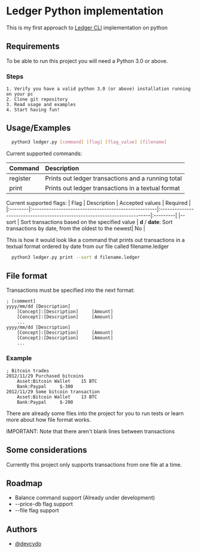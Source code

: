 # Ledger Python implementation
This is my first approach to [Ledger CLI](https://www.ledger-cli.org/) implementation on python

## Requirements

To be able to run this project you will need a Python 3.0 or above.

### Steps
    1. Verify you have a valid python 3.0 (or above) installation running on your pc
    2. Clone git repository
    3. Read usage and examples
    4. Start having fun!

## Usage/Examples

```bash
  python3 ledger.py [command] [flag] [flag_value] [filename]
```
Current supported commands:

| Command |  Description                                      |
|:--------|:--------------------------------------------------|
|register | Prints out ledger transactions and a running total|
|print    | Prints out ledger transactions in a textual format|

Current supported flags:
| Flag    |  Description                                        | Accepted values                                                           | Required |
|:--------|:----------------------------------------------------|:--------------------------------------------------------------------------|:---------|
|--sort   | Sort transactions based on the specified value      | **d** / **date**: Sort transactions by date, from the oldest to the newest| No       |


This is how it would look like a command that prints out transactions in a textual format ordered by date from our file called filename.ledger

```bash
  python3 ledger.py print --sort d filename.ledger
```



## File format

Transactions must be specified into the next format:

```
; [comment]
yyyy/mm/dd [Description]
    [Concept]:[Description]     [Amount]
    [Concept]:[Description]     [Amount]
    ...
yyyy/mm/dd [Description]
    [Concept]:[Description]     [Amount]
    [Concept]:[Description]     [Amount]
    ...
```

### Example
```
; Bitcoin trades
2012/11/29 Purchased bitcoins
	Asset:Bitcoin Wallet   	15 BTC
	Bank:Paypal		$-300
2012/11/29 Some bitcoin transaction
	Asset:Bitcoin Wallet   	13 BTC
	Bank:Paypal		$-200
```

There are already some files into the project for you to run tests or learn more about how file format works.

IMPORTANT: Note that there aren't blank lines between transactions

## Some considerations

Currently this project only supports transactions from one file at a time.


## Roadmap

- Balance command support (Already under development)
- --price-db flag support
- --file flag support


## Authors

- [@devcydo](https://www.github.com/devcydo)

